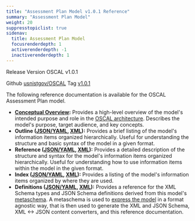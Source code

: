 ```yaml
---
title: "Assessment Plan Model v1.0.1 Reference"
summary: "Assessment Plan Model"
weight: 20
suppresstopiclist: true
sidenav:
  title: Assessment Plan Model
  focusrenderdepth: 1
  activerenderdepth: -1
  inactiverenderdepth: 1
---
```


<p><span class="usa-tag">Release Version</span> OSCAL v1.0.1</p>
<p><span class="usa-tag">Github</span> <a href="https://github.com/usnistgov/OSCAL">usnistgov/OSCAL</a> <span class="usa-tag">Tag</span> <a href="https://github.com/usnistgov/OSCAL/tree/v1.0.1">v1.0.1</a></p>

The following reference documentation is available for the OSCAL Assessment Plan model.

- **[Conceptual Overview](/concepts/layer/assessment/assessment-plan/):** Provides a high-level overview of the model's intended purpose and role in the [OSCAL architecture](/concepts/layer/). Describes the model's purpose, target audience, and key concepts.
- **Outline ([JSON/YAML](json-outline/), [XML](xml-outline/)):** Provides a brief listing of the model's information items organized hierarchically. Useful for understanding the structure and basic syntax of the model in a given format.
- **Reference ([JSON/YAML](json-reference/), [XML](xml-reference/)):** Provides a detailed description of the structure and syntax for the model's information items organized hierarchically. Useful for understanding how to use information items within the model in the given format. 
- **Index ([JSON/YAML](json-index/), [XML](xml-index/)):** Provides a listing of the model's information items organized by where they are used.
- **Definitions ([JSON/YAML](json-definitions/), [XML](xml-definitions/)):** Provides a reference for the XML Schema types and JSON Schema definitions derived from this model's [metaschema](https://github.com/usnistgov/OSCAL/blob/v1.0.1/src/metaschema/oscal_assessment-plan). A metaschema is used to [express the model](/concepts/layer/overview/#modeling-approach) in a format agnostic way, that is then used to generate the XML and JSON Schema, XML <-> JSON content converters, and this reference documentation.
